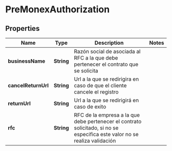 # PreMonexAuthorization

## Properties
Name | Type | Description | Notes
------------ | ------------- | ------------- | -------------
**businessName** | **String** | Razón social de asociada al RFC a la que debe pertenecer el contrato que se solicita | 
**cancelReturnUrl** | **String** | Url a la que se redirigira en caso de que el cliente cancele el registro | 
**returnUrl** | **String** | Url a la que se redirigirá en caso de exito | 
**rfc** | **String** | RFC de la empresa a la que debe pertenecer el contrato solicitado, si no se especifica este valor no se realiza validación | 

